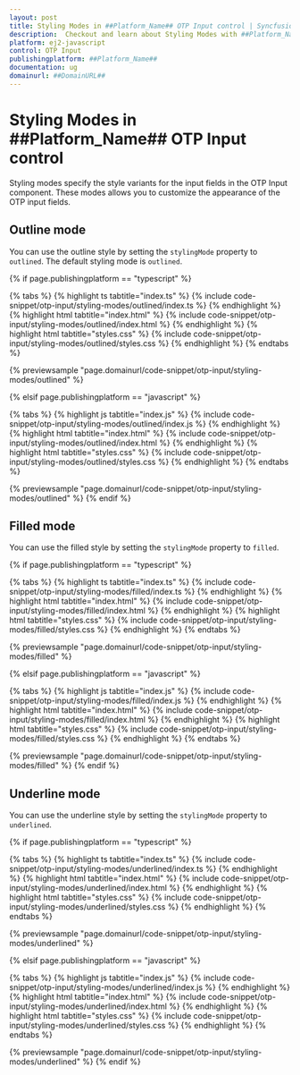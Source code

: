```yaml
---
layout: post
title: Styling Modes in ##Platform_Name## OTP Input control | Syncfusion
description:  Checkout and learn about Styling Modes with ##Platform_Name## OTP Input control of Syncfusion Essential JS 2 and more.
platform: ej2-javascript
control: OTP Input
publishingplatform: ##Platform_Name##
documentation: ug
domainurl: ##DomainURL##
---
```


# Styling Modes in ##Platform_Name## OTP Input control

Styling modes specify the style variants for the input fields in the OTP Input component. These modes allows you to customize the appearance of the OTP input fields.

## Outline mode

You can use the outline style by setting the `stylingMode` property to `outlined`. The default styling mode is `outlined`.

{% if page.publishingplatform == "typescript" %}

{% tabs %}
{% highlight ts tabtitle="index.ts" %}
{% include code-snippet/otp-input/styling-modes/outlined/index.ts %}
{% endhighlight %}
{% highlight html tabtitle="index.html" %}
{% include code-snippet/otp-input/styling-modes/outlined/index.html %}
{% endhighlight %}
{% highlight html tabtitle="styles.css" %}
{% include code-snippet/otp-input/styling-modes/outlined/styles.css %}
{% endhighlight %}
{% endtabs %}

{% previewsample "page.domainurl/code-snippet/otp-input/styling-modes/outlined" %}

{% elsif page.publishingplatform == "javascript" %}

{% tabs %}
{% highlight js tabtitle="index.js" %}
{% include code-snippet/otp-input/styling-modes/outlined/index.js %}
{% endhighlight %}
{% highlight html tabtitle="index.html" %}
{% include code-snippet/otp-input/styling-modes/outlined/index.html %}
{% endhighlight %}
{% highlight html tabtitle="styles.css" %}
{% include code-snippet/otp-input/styling-modes/outlined/styles.css %}
{% endhighlight %}
{% endtabs %}

{% previewsample "page.domainurl/code-snippet/otp-input/styling-modes/outlined" %}
{% endif %}

## Filled mode

You can use the filled style by setting the `stylingMode` property to `filled`.

{% if page.publishingplatform == "typescript" %}

{% tabs %}
{% highlight ts tabtitle="index.ts" %}
{% include code-snippet/otp-input/styling-modes/filled/index.ts %}
{% endhighlight %}
{% highlight html tabtitle="index.html" %}
{% include code-snippet/otp-input/styling-modes/filled/index.html %}
{% endhighlight %}
{% highlight html tabtitle="styles.css" %}
{% include code-snippet/otp-input/styling-modes/filled/styles.css %}
{% endhighlight %}
{% endtabs %}

{% previewsample "page.domainurl/code-snippet/otp-input/styling-modes/filled" %}

{% elsif page.publishingplatform == "javascript" %}

{% tabs %}
{% highlight js tabtitle="index.js" %}
{% include code-snippet/otp-input/styling-modes/filled/index.js %}
{% endhighlight %}
{% highlight html tabtitle="index.html" %}
{% include code-snippet/otp-input/styling-modes/filled/index.html %}
{% endhighlight %}
{% highlight html tabtitle="styles.css" %}
{% include code-snippet/otp-input/styling-modes/filled/styles.css %}
{% endhighlight %}
{% endtabs %}

{% previewsample "page.domainurl/code-snippet/otp-input/styling-modes/filled" %}
{% endif %}

## Underline mode

You can use the underline style by setting the `stylingMode` property to `underlined`.

{% if page.publishingplatform == "typescript" %}

{% tabs %}
{% highlight ts tabtitle="index.ts" %}
{% include code-snippet/otp-input/styling-modes/underlined/index.ts %}
{% endhighlight %}
{% highlight html tabtitle="index.html" %}
{% include code-snippet/otp-input/styling-modes/underlined/index.html %}
{% endhighlight %}
{% highlight html tabtitle="styles.css" %}
{% include code-snippet/otp-input/styling-modes/underlined/styles.css %}
{% endhighlight %}
{% endtabs %}

{% previewsample "page.domainurl/code-snippet/otp-input/styling-modes/underlined" %}

{% elsif page.publishingplatform == "javascript" %}

{% tabs %}
{% highlight js tabtitle="index.js" %}
{% include code-snippet/otp-input/styling-modes/underlined/index.js %}
{% endhighlight %}
{% highlight html tabtitle="index.html" %}
{% include code-snippet/otp-input/styling-modes/underlined/index.html %}
{% endhighlight %}
{% highlight html tabtitle="styles.css" %}
{% include code-snippet/otp-input/styling-modes/underlined/styles.css %}
{% endhighlight %}
{% endtabs %}

{% previewsample "page.domainurl/code-snippet/otp-input/styling-modes/underlined" %}
{% endif %}
